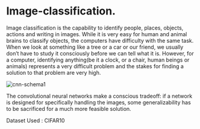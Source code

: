 # Image-classification. 

Image classification is the capability to identify people, places, objects, actions and writing in images.
While it is very easy for human and animal brains to classify objects, the computers have difficulty with the same task. When we look at something like a tree or a car or our friend, we usually don’t have to study it consciously before we can tell what it is. However, for a computer, identifying anything(be it a clock, or a chair, human beings or animals) represents a very difficult problem and the stakes for finding a solution to that problem are very high.

![cnn-schema1](https://user-images.githubusercontent.com/44171241/50384220-fc342a80-06e7-11e9-9127-d9e21508b543.jpg)

The convolutional neural networks make a conscious tradeoff: if a network is designed for specifically handling the images, some generalizability has to be sacrificed for a much more feasible solution.


Dataset Used : CIFAR10
